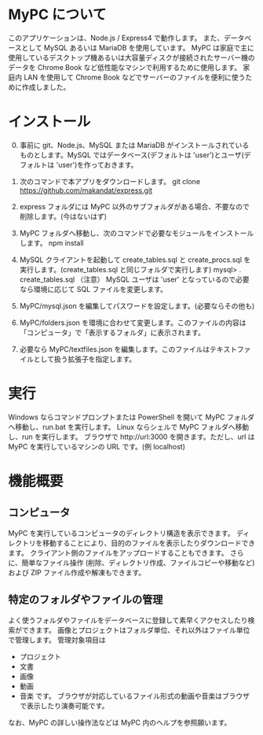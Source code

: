 # MyPC について
このアプリケーションは、Node.js / Express4 で動作します。
また、データベースとして MySQL あるいは MariaDB を使用しています。
MyPC は家庭で主に使用しているデスクトップ機あるいは大容量ディスクが接続されたサーバー機のデータを Chrome Book など低性能なマシンで利用するために使用します。
家庭内 LAN を使用して Chrome Book などでサーバーのファイルを便利に使うために作成しました。

# インストール
0. 事前に git、Node.js、MySQL または MariaDB がインストールされているものとします。MySQL ではデータベース(デフォルトは 'user')とユーザ(デフォルトは 'user')を作っておきます。

1. 次のコマンドで本アプリをダウンロードします。
  git clone https://github.com/makandat/express.git

2. express フォルダには MyPC 以外のサブフォルダがある場合、不要なので削除します。(今はないはず)

3. MyPC フォルダへ移動し、次のコマンドで必要なモジュールをインストールします。
  npm install

4. MySQL クライアントを起動して create_tables.sql と create_procs.sql を実行します。(create_tables.sql と同じフォルダで実行します)
  mysql> \. create_tables.sql
    （注意） MySQL ユーザは 'user' となっているので必要なら環境に応じて SQL ファイルを変更します。

5. MyPC/mysql.json を編集してパスワードを設定します。(必要ならその他も)

6. MyPC/folders.json を環境に合わせて変更します。このファイルの内容は「コンピュータ」で「表示するフォルダ」に表示されます。

7. 必要なら MyPC/textfiles.json を編集します。このファイルはテキストファイルとして扱う拡張子を指定します。

# 実行
 Windows ならコマンドプロンプトまたは PowerShell を開いて MyPC フォルダへ移動し、run.bat を実行します。
 Linux ならシェルで MyPC フォルダへ移動し、run を実行します。
 ブラウザで http://url:3000 を開きます。ただし、url は MyPC を実行しているマシンの URL です。(例 localhost)

# 機能概要
## コンピュータ
MyPC を実行しているコンピュータのディレクトリ構造を表示できます。
ディレクトリを移動することにより、目的のファイルを表示したりダウンロードできます。
クライアント側のファイルをアップロードすることもできます。
さらに、簡単なファイル操作 (削除、ディレクトリ作成、ファイルコピーや移動など) および ZIP ファイル作成や解凍もできます。

## 特定のフォルダやファイルの管理
よく使うフォルダやファイルをデータベースに登録して素早くアクセスしたり検索ができます。
画像とプロジェクトはフォルダ単位、それ以外はファイル単位で管理します。
管理対象項目は
* プロジェクト
* 文書
* 画像
* 動画
* 音楽
です。
ブラウザが対応しているファイル形式の動画や音楽はブラウザで表示したり演奏可能です。

なお、MyPC の詳しい操作法などは MyPC 内のヘルプを参照願います。

